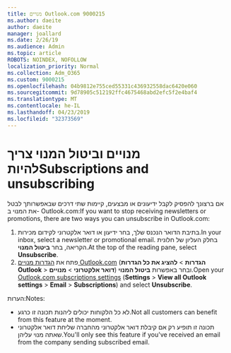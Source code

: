 ```yaml
---
title: מנויים Outlook.com 9000215
ms.author: daeite
author: daeite
manager: joallard
ms.date: 2/26/19
ms.audience: Admin
ms.topic: article
ROBOTS: NOINDEX, NOFOLLOW
localization_priority: Normal
ms.collection: Adm_O365
ms.custom: 9000215
ms.openlocfilehash: 04b9812e755ced55331c436932558dac6420e060
ms.sourcegitcommit: 9d78905c512192ffc4675468abd2efc5f2e4baf4
ms.translationtype: MT
ms.contentlocale: he-IL
ms.lasthandoff: 04/23/2019
ms.locfileid: "32373569"
---
```

# <a name="subscriptions-and-unsubscribing"></a><span data-ttu-id="c61e0-102">מנויים וביטול המנוי צריך להיות</span><span class="sxs-lookup"><span data-stu-id="c61e0-102">Subscriptions and unsubscribing</span></span>

<span data-ttu-id="c61e0-103">אם ברצונך להפסיק לקבל ידיעונים או מבצעים, קיימות שתי דרכים שבאפשרותך לבטל את המנוי ב- Outlook.com:</span><span class="sxs-lookup"><span data-stu-id="c61e0-103">If you want to stop receiving newsletters or promotions, there are two ways you can unsubscribe in Outlook.com:</span></span>

1. <span data-ttu-id="c61e0-104">בתיבת הדואר הנכנס שלך, בחר ידיעון או דואר אלקטרוני לקידום מכירות.</span><span class="sxs-lookup"><span data-stu-id="c61e0-104">In your inbox, select a newsletter or promotional email.</span></span> <span data-ttu-id="c61e0-105">בחלק העליון של חלונית הקריאה, בחר **ביטול המנוי**.</span><span class="sxs-lookup"><span data-stu-id="c61e0-105">At the top of the reading pane, select **Unsubscribe**.</span></span>
2. <span data-ttu-id="c61e0-106">פתח את [הגדרות מנויים Outlook.com](https://outlook.live.com/mail/options/mail/brandsSubscriptions) (**הגדרות** > **להציג את כל הגדרות Outlook** > **דואר אלקטרוני** > **מנויים**) ובחר באפשרות **ביטול המנוי**.</span><span class="sxs-lookup"><span data-stu-id="c61e0-106">Open your [Outlook.com subscriptions settings](https://outlook.live.com/mail/options/mail/brandsSubscriptions) (**Settings** > **View all Outlook settings** > **Email** > **Subscriptions**) and select **Unsubscribe**.</span></span>

<span data-ttu-id="c61e0-107">הערות:</span><span class="sxs-lookup"><span data-stu-id="c61e0-107">Notes:</span></span>

- <span data-ttu-id="c61e0-108">לא כל הלקוחות יכולים ליהנות תכונה זו כרגע.</span><span class="sxs-lookup"><span data-stu-id="c61e0-108">Not all customers can benefit from this feature at the moment.</span></span>
- <span data-ttu-id="c61e0-109">תכונה זו תופיע רק אם קיבלת דואר אלקטרוני מהחברה שליחת דואר אלקטרוני שאתה מנוי עליהן.</span><span class="sxs-lookup"><span data-stu-id="c61e0-109">You'll only see this feature if you've received an email from the company sending subscribed email.</span></span>